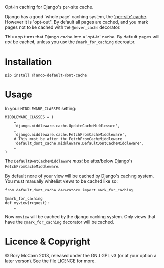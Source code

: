 Opt-in caching for Django's per-site cache.

Django has a good 'whole page' caching system, the ['per-site' cache](https://docs.djangoproject.com/en/dev/topics/cache/#the-per-site-cache). However it is "opt-out". By default all pages are cached, and you mark pages not to be cached with the ``@never_cache`` decorator.

This app turns that Django cache into a 'opt-in' cache. By default pages will *not* be cached, unless you use the ``@mark_for_caching`` decroator.

Installation
============

    pip install django-default-dont-cache

Usage
=====

In your ``MIDDLEWARE_CLASSES`` setting:

    MIDDLEWARE_CLASSES = (
        …
        'django.middleware.cache.UpdateCacheMiddleware',
        …
        'django.middleware.cache.FetchFromCacheMiddleware',
        # This must be after the FetchFromCacheMiddleware
        'default_dont_cache.middleware.DefaultDontCacheMiddleware',
        …
    )

The ``DefaultDontCacheMiddleware`` *must* be after/below Django's ``FetchFromCacheMiddleware``.

By default none of your view will be cached by Django's caching system. You must manually whitelist views to be cached like so:

    from default_dont_cache.decorators import mark_for_caching
    
    @mark_for_caching
    def myview(request):
        …

Now ``myview`` will be cached by the django caching system. Only views that have the ``@mark_for_caching`` decorator will be cached.

Licence & Copyright
===================

© Rory McCann 2013, released under the GNU GPL v3 (or at your option a later verson). See the file LICENCE for more.

